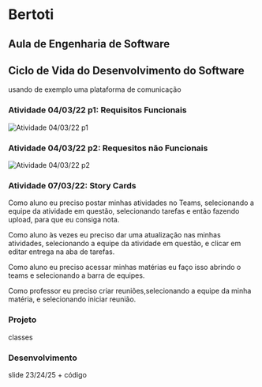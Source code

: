 # Bertoti

## Aula de Engenharia de Software


## Ciclo de Vida do Desenvolvimento do Software
usando de exemplo uma plataforma de comunicação

### Atividade 04/03/22 p1: Requisitos Funcionais
![Atividade 04/03/22 p1](https://github.com/MrZeroLeft/Bertoti/blob/main/Atividade%20EdS%2004.03.22%20p1.png)


### Atividade 04/03/22 p2: Requesitos não Funcionais
![Atividade 04/03/22 p2](https://github.com/MrZeroLeft/Bertoti/blob/main/Atividade%20EdS%2004.03.22%20p2.png)


### Atividade 07/03/22: Story Cards

Como aluno eu preciso postar minhas atividades no Teams, selecionando a equipe da atividade em questão, selecionando tarefas e então fazendo upload, para que eu consiga nota.

Como aluno às vezes eu preciso dar uma atualização nas minhas atividades, selecionando a equipe da atividade em questão, e clicar em editar entrega na aba de tarefas.

Como aluno eu preciso acessar minhas matérias eu faço isso abrindo o teams e selecionando a barra de equipes.

Como professor eu preciso criar reuniões,selecionando  a equipe da minha matéria, e selecionando iniciar reunião.

### Projeto
classes

### Desenvolvimento
slide 23/24/25 + código
